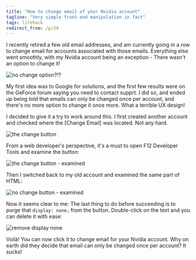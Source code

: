 ```yaml
---
title: "How to change email of your Nvidia account"
tagline: "Very simple front-end manipulation in fact"
tags: lifehack
redirect_from: /p/29
---
```


I recently retired a few old email addresses, and am currently going in a row to change email for accounts associated with those emails. Everything else went smoothly, with my Nvidia account being an exception - There wasn't an option to change it!

![no change option?!?](/image/nv-account/main-page.png)

My first idea was to Google for solutions, and the first few results were on the GeForce forum saying you need to contact supprt. I did so, and ended up being told that emails can only be changed once per account, and there's no more option to change it once more. What a terrible UX design!

I decided to give it a try to work around this. I first created another account and checked where the \[Change Email\] was located. Not any hard.

![the change button](/image/nv-account/change-button.png)

From a web developer's perspective, it's a must to open F12 Developer Tools and examine the button:

![the change button - examined](/image/nv-account/change-button-f12.png)

Then I switched back to my old account and examined the same part of HTML:

![no change button - examined](/image/nv-account/change-button-disabled-f12.png)

Now it seems clear to me: The last thing to do before succeeding is to purge that `display: none;` from the button. Double-click on the text and you can delete it with ease:

![remove display none](/image/nv-account/removing-style.png)

Voilà! You can now click it to change email for your Nvidia account. Why on earth did they decide that email can only be changed once per account? It sucks!
